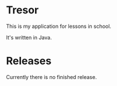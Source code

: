 # Tresor
This is my application for lessons in school.

It's written in Java.

# Releases
Currently there is no finished release.
